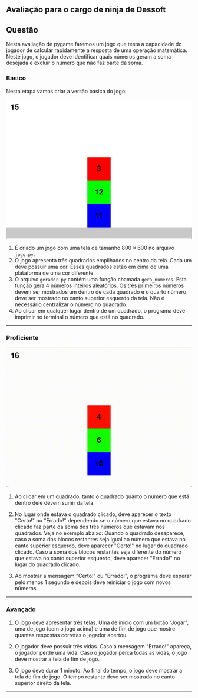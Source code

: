 ## Avaliação para o cargo de ninja de Dessoft

## Questão

Nesta avaliação de pygame faremos um jogo que testa a capacidade do jogador de calcular rapidamente a resposta de uma operação matemática. Neste jogo, o jogador deve identificar quais números geram a soma desejada e excluir o número que não faz parte da soma.

### Básico

Nesta etapa vamos criar a versão básica do jogo:

<img src="conceitoc.jpg" width="680"/>

1. É criado um jogo com uma tela de tamanho $800\times 600$ no arquivo `jogo.py`.
2. O jogo apresenta três quadrados empilhados no centro da tela. Cada um deve possuir uma cor. Esses quadrados estão em cima de uma plataforma de uma cor diferente.
3. O arquivo `gerador.py` contém uma função chamada `gera_numeros`. Esta função gera 4 números inteiros aleatórios. Os três primeiros números devem ser mostrados um dentro de cada quadrado e o quarto número deve ser mostrado no canto superior esquerdo da tela. Não é necessário centralizar o número no quadrado.
4. Ao clicar em qualquer lugar dentro de um quadrado, o programa deve imprimir no terminal o número que está no quadrado.

___

### Proficiente

<img src="jogo_b.gif" width="680"/>

1. Ao clicar em um quadrado, tanto o quadrado quanto o número que está dentro dele devem sumir da tela.

2. No lugar onde estava o quadrado clicado, deve aparecer o texto "Certo!" ou "Errado!" dependendo se o número que estava no quadrado clicado faz parte da soma dos três números que estavam nos quadrados. Veja no exemplo abaixo: Quando o quadrado desaparece, caso a soma dos blocos restantes seja igual ao número que estava no canto superior esquerdo, deve aparecer "Certo!" no lugar do quadrado clicado. Caso a soma dos blocos restantes seja diferente do número que estava no canto superior esquerdo, deve aparecer "Errado!" no lugar do quadrado clicado.

3. Ao mostrar a mensagem "Certo!" ou "Errado!", o programa deve esperar pelo menos 1 segundo e depois deve reiniciar o jogo com novos números.

___

### Avançado

1. O jogo deve apresentar três telas. Uma de início com um botão "Jogar", uma de jogo (com o jogo acima) e uma de fim de jogo que mostre quantas respostas corretas o jogador acertou.

2. O jogador deve possuir três vidas. Caso a mensagem "Errado!" apareça, o jogador perde uma vida. Caso o jogador perca todas as vidas, o jogo deve mostrar a tela de fim de jogo.

4. O jogo deve durar 1 minuto. Ao final do tempo, o jogo deve mostrar a tela de fim de jogo. O tempo restante deve ser mostrado no canto superior direito da tela.

___
